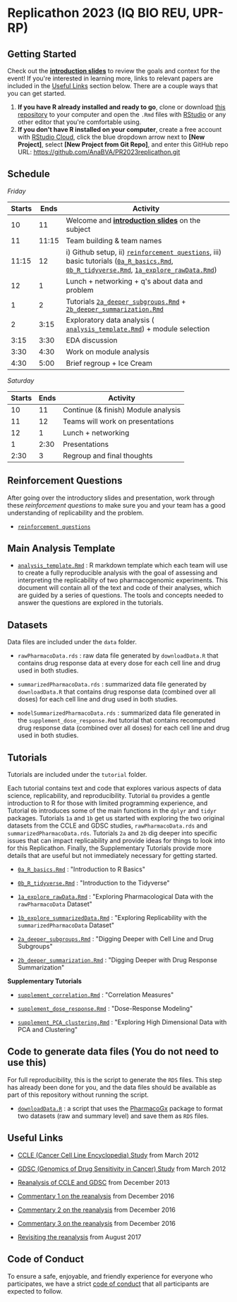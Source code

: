 # Replicathon 2023 (IQ BIO REU, UPR-RP)

## Getting Started

Check out the [**introduction slides**](https://speakerdeck.com/merci/replicathon-2022) to review the goals and context for the event! If you're interested in learning more, links to relevant papers are included in the [Useful Links](#useful-links) section below. There are a couple ways that you can get started.

1. **If you have R already installed and ready to go**, clone or download [this repository](https://github.com/kstreet13/PR2021replicathon) to your computer and open the `.Rmd` files with [RStudio](https://rstudio.com/) or any other editor that you're comfortable using.
2. **If you don't have R installed on your computer**, create a free account with [RStudio Cloud](https://rstudio.cloud/), click the blue dropdown arrow next to **[New Project]**, select **[New Project from Git Repo]**, and enter this GitHub repo URL: https://github.com/AnaBVA/PR2023replicathon.git 


## Schedule

*Friday*

|Starts | Ends  | Activity                                                               |
|-------|-------|------------------------------------------------------------------------|
| 10    | 11    | Welcome and [**introduction slides**](https://speakerdeck.com/merci/replicathon-2022) on the subject                                |
| 11    | 11:15 | Team building & team names                                            |
| 11:15 | 12    | i) Github setup, ii) [`reinforcement questions`](tutorials/00_reinforcement_questions.md), iii) basic tutorials ([`0a_R_basics.Rmd`](tutorials/0a_R_basics.Rmd), [`0b_R_tidyverse.Rmd`](tutorials/0b_R_tidyverse.Rmd), [`1a_explore_rawData.Rmd`](tutorials/1a_explore_rawData.Rmd)) |
| 12    | 1     | Lunch + networking + q's about data and problem                        |
| 1     | 2     | Tutorials [`2a_deeper_subgroups.Rmd`](tutorials/2a_deeper_subgroups.Rmd) +  [`2b_deeper_summarization.Rmd`](tutorials/2b_deeper_summarization.Rmd)                                                     |
| 2     | 3:15  | Exploratory data analysis ( [`analysis_template.Rmd`](analysis_template.Rmd)) + module selection                           |
| 3:15  | 3:30  | EDA discussion                                                         |
| 3:30  | 4:30  | Work on module analysis                                                |
| 4:30  | 5:00  | Brief regroup + Ice Cream                                              |


*Saturday*

|Starts| Ends | Activity                            |
|------|------|-------------------------------------|
| 10   | 11   | Continue (& finish) Module analysis |
| 11   | 12   | Teams will work on presentations    |
| 12   | 1    | Lunch + networking                  |
| 1    | 2:30 | Presentations                       |
| 2:30 | 3    | Regroup and final thoughts          |


## Reinforcement Questions

After going over the introductory slides and presentation, work through these *reinforcement questions* to make sure you and your team has a good understanding of replicability and the problem.

- [`reinforcement questions`](tutorials/00_reinforcement_questions.md)

## Main Analysis Template

* [`analysis_template.Rmd`](analysis_template.Rmd) : R markdown template which each team will use to create a fully reproducible analysis with the goal of assessing and interpreting the replicability of two pharmacogenomic experiments. This document will contain all of the text and code of their analyses, which are guided by a series of questions. The tools and concepts needed to answer the questions are explored in the tutorials.

## Datasets

Data files are included under the `data` folder.

* `rawPharmacoData.rds` : raw data file generated by `downloadData.R` that contains drug response data at every dose for each cell line and drug used in both studies. 

* `summarizedPharmacoData.rds` : summarized data file generated by `downloadData.R` that contains drug response data (combined over all doses) for each cell line and drug used in both studies.

* `modelSummarizedPharmacoData.rds` : summarized data file generated in the `supplement_dose_response.Rmd` tutorial that contains recomputed drug response data (combined over all doses) for each cell line and drug used in both studies.

## Tutorials

Tutorials are included under the `tutorial` folder.

Each tutorial contains text and code that explores various aspects of data science, replicability, and reproducibility. Tutorial `0a` provides a gentle introduction to R for those with limited programming experience, and Tutorial `0b` introduces some of the main functions in the `dplyr` and `tidyr` packages. Tutorials `1a` and `1b` get us started with exploring the two original datasets from the CCLE and GDSC studies, `rawPharmacoData.rds` and `summarizedPharmacoData.rds`. Tutorials `2a` and `2b` dig deeper into specific issues that can impact replicability and provide ideas for things to look into for this Replicathon. Finally, the Supplementary Tutorials provide more details that are useful but not immediately necessary for getting started.

* [`0a_R_basics.Rmd`](tutorials/0a_R_basics.Rmd) : "Introduction to R Basics"

* [`0b_R_tidyverse.Rmd`](tutorials/0b_R_tidyverse.Rmd) : "Introduction to the Tidyverse"

* [`1a_explore_rawData.Rmd`](tutorials/1a_explore_rawData.Rmd) : "Exploring Pharmacological Data with the `rawPharmacoData` Dataset"

* [`1b_explore_summarizedData.Rmd`](tutorials/1b_explore_summarizedData.Rmd) : "Exploring Replicability with the `summarizedPharmacoData` Dataset"

* [`2a_deeper_subgroups.Rmd`](tutorials/2a_deeper_subgroups.Rmd) : "Digging Deeper with Cell Line and Drug Subgroups"

* [`2b_deeper_summarization.Rmd`](tutorials/2b_deeper_summarization.Rmd) : "Digging Deeper with Drug Response Summarization"

**Supplementary Tutorials**

* [`supplement_correlation.Rmd`](tutorials/supplement_correlation.Rmd) : "Correlation Measures"

* [`supplement_dose_response.Rmd`](tutorials/supplement_dose_response.Rmd) : "Dose-Response Modeling"

* [`supplement_PCA_clustering.Rmd`](tutorials/supplement_PCA_clustering.Rmd) : "Exploring High Dimensional Data with PCA and Clustering"

## Code to generate data files (You do not need to use this)

For full reproducibility, this is the script to generate the `RDS` files. This step has already been done for you, and the data files should be available as part of this repository without running the script.

* [`downloadData.R`](downloadData.R) : a script that uses the [PharmacoGx](http://bioconductor.org/packages/PharmacoGx/) package to format two datasets (raw and summary level) and save them as `RDS` files. 

## Useful Links

* [CCLE (Cancer Cell Line Encyclopedia) Study](https://www.ncbi.nlm.nih.gov/pubmed/22460905) from March 2012

* [GDSC (Genomics of Drug Sensitivity in Cancer) Study](https://www.ncbi.nlm.nih.gov/pubmed/22460902) from March 2012

* [Reanalysis of CCLE and GDSC](https://www.ncbi.nlm.nih.gov/pubmed/24284626) from December 2013

* [Commentary 1 on the reanalysis](https://www.ncbi.nlm.nih.gov/pubmed/27905415) from December 2016

* [Commentary 2 on the reanalysis](https://www.ncbi.nlm.nih.gov/pubmed/27905421) from December 2016

* [Commentary 3 on the reanalysis](https://www.ncbi.nlm.nih.gov/pubmed/27905419) from December 2016

* [Revisiting the reanalysis](https://www.ncbi.nlm.nih.gov/pubmed/28928933) from August 2017

## Code of Conduct

To ensure a safe, enjoyable, and friendly experience for everyone who participates, we have a strict [code of conduct](code_of_conduct.md) that all participants are expected to follow.


